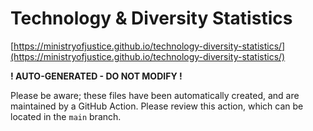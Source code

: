 # Technology & Diversity Statistics

[https://ministryofjustice.github.io/technology-diversity-statistics/](https://ministryofjustice.github.io/technology-diversity-statistics/)

**! AUTO-GENERATED - DO NOT MODIFY !**

Please be aware; these files have been automatically created, and are maintained by a GitHub Action. Please review this action, which can be located in the `main` branch.

